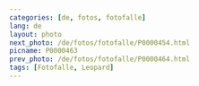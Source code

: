 ```yaml
---
categories: [de, fotos, fotofalle]
lang: de
layout: photo
next_photo: /de/fotos/fotofalle/P0000454.html
picname: P0000463
prev_photo: /de/fotos/fotofalle/P0000464.html
tags: [Fotofalle, Leopard]
---
```

